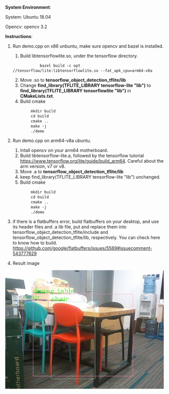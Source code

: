 **System Environment**:

System: Ubuntu 18.04

Opencv: opencv 3.2


**Instructions**:

1. Run demo.cpp on x86 unbuntu, make sure opencv and bazel is installed.
    1. Build libtensorflowlite.so, under the tensorflow directory.
    ```
                bazel build -c opt //tensorflow/lite:libtensorflowlite.so --fat_apk_cpu=arm64-v8a
    ```
    2. Move .so to **tensorflow_object_detection_tflite/lib**
    3. Change **find_library(TFLITE_LIBRARY tensorflow-lite "lib")** to **find_library(TFLITE_LIBRARY tensorflowlite "lib")** in **CMakeLists.txt**.
    4. Build cmake
    ```
            mkdir build
            cd build
            cmake ..
            make -j
            ./demo
    ```
2. Run demo.cpp on arm64-v8a ubuntu.
    1. Intall opencv on your arm64 motherboard.
    2. Build libtensorflow-lite.a, followed by the tensorflow tutorial https://www.tensorflow.org/lite/guide/build_arm64. Careful about the arm version, v7 or v8.
    3. Move .a to **tensorflow_object_detection_tflite/lib**
    4. keep find_library(TFLITE_LIBRARY tensorflow-lite "lib") unchanged.
    5. Build cmake
    ```
            mkdir build
            cd build
            cmake ..
            make -j
            ./demo
    ```
3. if there is a flatbuffers error, build flatbuffers on your desktop, and use its header files and .a lib file, put and replace them into tensorflow_object_detection_tflite/include and tensorflow_object_detection_tflite/lib, respectively. You can check here to know how to build. https://github.com/google/flatbuffers/issues/5569#issuecomment-543777629

4. Result image


![Screenshot](result.jpg)
